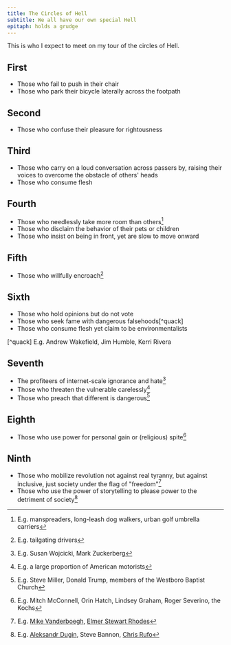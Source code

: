 ```yaml
---
title: The Circles of Hell
subtitle: We all have our own special Hell
epitaph: holds a grudge
---
```


This is who I expect to meet on my tour of the circles of Hell.

## First
<!-- Limbo -->

- Those who fail to push in their chair
- Those who park their bicycle laterally across the footpath

## Second
<!-- Lust -->

- Those who confuse their pleasure for rightousness

## Third
<!-- Gluttony -->

- Those who carry on a loud conversation across passers by, raising their voices to overcome the obstacle of others' heads
- Those who consume flesh

## Fourth
<!-- Greed -->

- Those who needlessly take more room than others[^big]
- Those who disclaim the behavior of their pets or children
- Those who insist on being in front, yet are slow to move onward

[^big]: E.g. manspreaders, long-leash dog walkers, urban golf umbrella carriers

## Fifth
<!-- Anger -->

- Those who willfully encroach[^encroach]

[^encroach]: E.g. tailgating drivers

## Sixth
<!-- Heresy -->

- Those who hold opinions but do not vote
- Those who seek fame with dangerous falsehoods[^quack]
- Those who consume flesh yet claim to be environmentalists

[^quack] E.g. Andrew Wakefield, Jim Humble, Kerri Rivera

## Seventh
<!-- Violence -->

- The profiteers of internet-scale ignorance and hate[^media]
- Those who threaten the vulnerable carelessly[^drivers]
- Those who preach that different is dangerous[^nazis]

[^media]:  E.g. Susan Wojcicki, Mark Zuckerberg
[^drivers]: E.g. a large proportion of American motorists
[^nazis]: E.g. Steve Miller, Donald Trump, members of the Westboro Baptist Church

## Eighth
<!-- Fraud -->

- Those who use power for personal gain or (religious) spite[^spite]

[^spite]: E.g. Mitch McConnell, Orin Hatch, Lindsey Graham, Roger Severino, the Kochs

## Ninth
<!-- Treachery -->

- Those who mobilize revolution not against real tyranny, but against inclusive, just society under the flag of "freedom"[^patriots]
- Those who use the power of storytelling to please power to the detriment of society[^svengali]

[^patriots]: E.g. [Mike Vanderboegh](https://en.wikipedia.org/wiki/3_Percenters), [Elmer Stewart Rhodes](https://www.splcenter.org/fighting-hate/extremist-files/individual/elmer-stewart-rhodes-0)
[^svengali]: E.g. [Aleksandr Dugin](https://en.wikipedia.org/wiki/Aleksandr_Dugin), Steve Bannon, [Chris Rufo](https://www.wsj.com/articles/new-left-urbanists-want-to-remake-your-city-11566512564)
